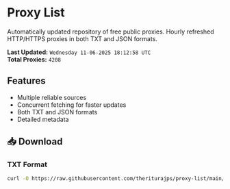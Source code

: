 # Proxy List

Automatically updated repository of free public proxies. Hourly refreshed HTTP/HTTPS proxies in both TXT and JSON formats.

**Last Updated:** `Wednesday 11-06-2025 18:12:58 UTC`  
**Total Proxies:** `4208`

## Features
- Multiple reliable sources
- Concurrent fetching for faster updates
- Both TXT and JSON formats
- Detailed metadata

## 📥 Download

### TXT Format
```bash
curl -O https://raw.githubusercontent.com/theriturajps/proxy-list/main/proxies.txt